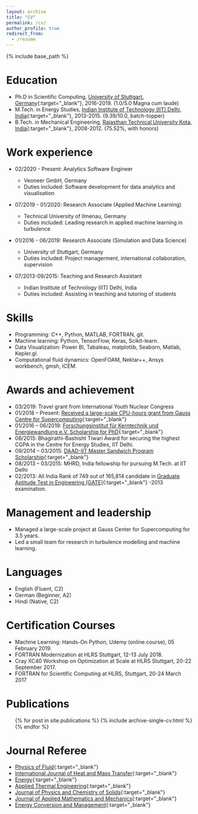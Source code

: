 ```yaml
---
layout: archive
title: "CV"
permalink: /cv/
author_profile: true
redirect_from:
  - /resume
---
```


{% include base_path %}

Education
======
* Ph.D in Scientific Computing, [University of Stuttgart, Germany](https://www.uni-stuttgart.de/){:target="_blank"}, 2016-2019. (1.0/5.0 Magna cum laude)
* M.Tech. in Energy Studies, [Indian Institute of Technology (IIT) Delhi, India](http://www.iitd.ac.in/){:target="_blank"}, 2013-2015. (9.39/10.0, batch-topper)
* B.Tech. in Mechanical Engineering, [Rajasthan Technical University Kota, India](http://www.rtu.ac.in/RTU/){:target="_blank"}, 2008-2012. (75.52%, with honors)

Work experience
======
* 02/2020 - Present: Analytics Software Engineer
  * Veoneer GmbH, Germany
  * Duties included: Software development for data analytics and visualisation
  
* 07/2019 - 01/2020: Research Associate (Applied Machine Learning)
  * Technical University of Ilmenau, Germany
  * Duties included: Leading research in applied machine learning in turbulence

* 01/2016 - 06/2019: Research Associate (Simulation and Data Science)
  * University of Stuttgart, Germany
  * Duties included: Project managerment, international collaboration, supervision
  
* 07/2013-09/2015: Teaching and Research Assistant
  * Indian Institute of Technology (IIT) Delhi, India
  * Duties included: Assisting in teaching and tutoring of students
  
  
Skills
======
* Programming: C++, Python, MATLAB, FORTRAN, git.
* Machine learning: Python, TensorFlow, Keras, Scikit-learn.
* Data Visualization: Power BI, Tabaleau, matplotlib, Seaborn, Matlab, Kepler.gl.
* Computational fluid dynamics: OpenFOAM, Nektar++, Ansys workbench, gmsh, ICEM.

Awards and achievement
======
* 03/2019: Travel grant from International Youth Nuclear Congress
* 01/2018 – Present: [Received a large-scale CPU-hours grant from Gauss Centre for Supercomputing](https://www.gauss-supercomputing.eu/results/computational-and-scientific-engineering/article/erster-eintrag-computational-and-scientific-engineering000/){:target="_blank"}
* 01/2016 – 06/2019: [Forschungsinstitut für Kerntechnik und Energiewandlung e.V. Scholarship for PhD](https://www.ike.uni-stuttgart.de/institut/kooperationen/index.html#id-daf323af){:target="_blank"}
* 08/2015:  Bhagirathi-Bashisht Tiwari Award for securing the highest CGPA in the Centre for Energy Studies, IIT Delhi.
* 09/2014 – 03/2015:  [DAAD-IIT Master Sandwich Program Scholarship](https://www.daad.de/deutschland/stipendium/datenbank/en/21148-scholarship-database/?daad=1&detail=57504697&intention=&origin=4&page=3&q=&status=&subjectGrps=){:target="_blank"}
* 08/2013 – 03/2015:  MHRD, India fellowship for pursuing M.Tech. at IIT Delhi
* 02/2013: All India Rank of 749 out of 165,814 candidate in [Graduate Aptitude Test in Engineering (GATE)](https://en.wikipedia.org/wiki/Graduate_Aptitude_Test_in_Engineering){:target="_blank"} -2013 examination.


Management and leadership
======
* Managed a large-scale project at Gauss Center for Supercomputing for 3.5 years.
* Led a small team for research in turbulence modelling and machine learning.


Languages 
======
* English (Fluent, C2)
* German (Beginner, A2)
* Hindi (Native, C2)


Certification Courses 
======
 * Machine Learning: Hands-On Python, Udemy (online course), 05 February 2019.
 * FORTRAN Modernization at HLRS Stuttgart, 12-13 July 2018.
 * Cray XC40 Workshop on Optimization at Scale at HLRS Stuttgart, 20-22 September 2017.
 * FORTRAN for Scientific Computing at HLRS, Stuttgart, 20-24 March 2017


Publications
======
  <ul>{% for post in site.publications %}
    {% include archive-single-cv.html %}
  {% endfor %}</ul>
  

Journal Referee 
======
* [Physics of Fluid](https://aip.scitation.org/journal/phf){:target="_blank"}
* [International Journal of Heat and Mass Transfer](https://www.journals.elsevier.com/international-journal-of-heat-and-mass-transfer){:target="_blank"}
* [Energy](https://www.journals.elsevier.com/energy){:target="_blank"}
* [Applied Thermal Engineering](https://www.journals.elsevier.com/applied-thermal-engineering){:target="_blank"}
* [Journal of Physics and Chemistry of Solids](https://www.journals.elsevier.com/journal-of-physics-and-chemistry-of-solids){:target="_blank"}
* [Journal of Applied Mathematics and Mechanics](https://onlinelibrary.wiley.com/journal/15214001){:target="_blank"}
* [Energy Conversion and Management](https://www.journals.elsevier.com/energy-conversion-and-management){:target="_blank"}

